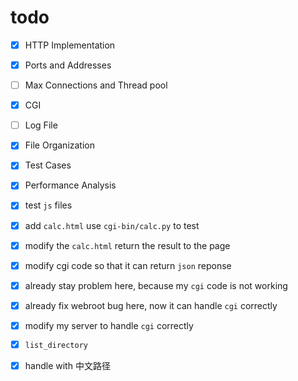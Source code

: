 # todo

- [x] HTTP Implementation
- [x] Ports and Addresses
- [ ] Max Connections and Thread pool
- [x] CGI
- [ ] Log File
- [x] File Organization
- [x] Test Cases
- [x] Performance Analysis

- [x] test `js` files
- [x] add `calc.html` use `cgi-bin/calc.py` to test
- [x] modify the `calc.html` return the result to the page
- [x] modify cgi code so that it can return `json` reponse
- [x] already stay problem here, because my `cgi` code is not working

- [x] already fix webroot bug here, now it can handle `cgi` correctly
- [x] modify my server to handle `cgi` correctly
- [x] `list_directory`
- [x] handle with 中文路径